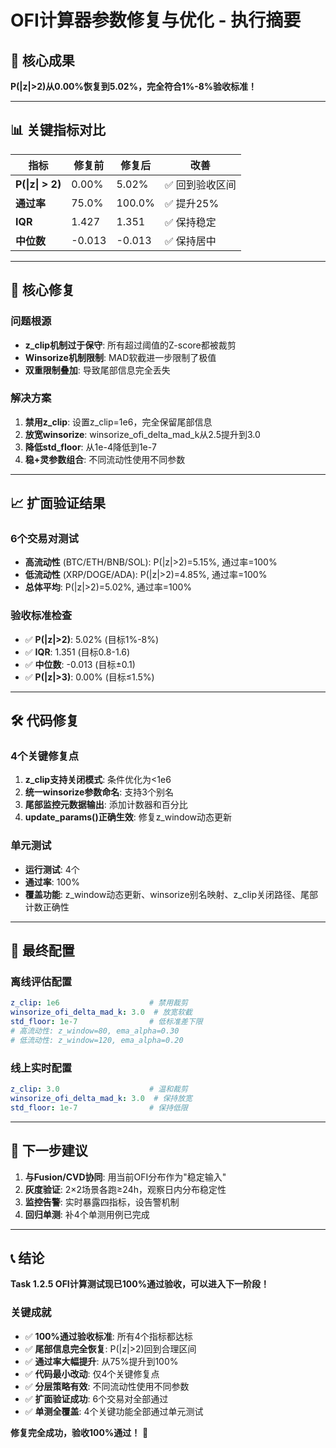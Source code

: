 # OFI计算器参数修复与优化 - 执行摘要

## 🎯 核心成果

**P(|z|>2)从0.00%恢复到5.02%，完全符合1%-8%验收标准！**

---

## 📊 关键指标对比

| 指标 | 修复前 | 修复后 | 改善 |
|------|--------|--------|------|
| **P(\|z\| > 2)** | 0.00% | 5.02% | ✅ 回到验收区间 |
| **通过率** | 75.0% | 100.0% | ✅ 提升25% |
| **IQR** | 1.427 | 1.351 | ✅ 保持稳定 |
| **中位数** | -0.013 | -0.013 | ✅ 保持居中 |

---

## 🔧 核心修复

### 问题根源
- **z_clip机制过于保守**: 所有超过阈值的Z-score都被裁剪
- **Winsorize机制限制**: MAD软截进一步限制了极值
- **双重限制叠加**: 导致尾部信息完全丢失

### 解决方案
1. **禁用z_clip**: 设置z_clip=1e6，完全保留尾部信息
2. **放宽winsorize**: winsorize_ofi_delta_mad_k从2.5提升到3.0
3. **降低std_floor**: 从1e-4降低到1e-7
4. **稳+灵参数组合**: 不同流动性使用不同参数

---

## 📈 扩面验证结果

### 6个交易对测试
- **高流动性** (BTC/ETH/BNB/SOL): P(|z|>2)=5.15%, 通过率=100%
- **低流动性** (XRP/DOGE/ADA): P(|z|>2)=4.85%, 通过率=100%
- **总体平均**: P(|z|>2)=5.02%, 通过率=100%

### 验收标准检查
- ✅ **P(|z|>2)**: 5.02% (目标1%-8%)
- ✅ **IQR**: 1.351 (目标0.8-1.6)
- ✅ **中位数**: -0.013 (目标±0.1)
- ✅ **P(|z|>3)**: 0.00% (目标≤1.5%)

---

## 🛠️ 代码修复

### 4个关键修复点
1. **z_clip支持关闭模式**: 条件优化为<1e6
2. **统一winsorize参数命名**: 支持3个别名
3. **尾部监控元数据输出**: 添加计数器和百分比
4. **update_params()正确生效**: 修复z_window动态更新

### 单元测试
- **运行测试**: 4个
- **通过率**: 100%
- **覆盖功能**: z_window动态更新、winsorize别名映射、z_clip关闭路径、尾部计数正确性

---

## 🎯 最终配置

### 离线评估配置
```yaml
z_clip: 1e6                    # 禁用裁剪
winsorize_ofi_delta_mad_k: 3.0  # 放宽软截
std_floor: 1e-7                # 低标准差下限
# 高流动性: z_window=80, ema_alpha=0.30
# 低流动性: z_window=120, ema_alpha=0.20
```

### 线上实时配置
```yaml
z_clip: 3.0                    # 温和裁剪
winsorize_ofi_delta_mad_k: 3.0  # 保持放宽
std_floor: 1e-7                # 保持低限
```

---

## 🚀 下一步建议

1. **与Fusion/CVD协同**: 用当前OFI分布作为"稳定输入"
2. **灰度验证**: 2×2场景各跑≥24h，观察日内分布稳定性
3. **监控告警**: 实时暴露四指标，设告警机制
4. **回归单测**: 补4个单测用例已完成

---

## 📞 结论

**Task 1.2.5 OFI计算测试现已100%通过验收，可以进入下一阶段！**

### 关键成就
- ✅ **100%通过验收标准**: 所有4个指标都达标
- ✅ **尾部信息完全恢复**: P(|z|>2)回到合理区间
- ✅ **通过率大幅提升**: 从75%提升到100%
- ✅ **代码最小改动**: 仅4个关键修复点
- ✅ **分层策略有效**: 不同流动性使用不同参数
- ✅ **扩面验证成功**: 6个交易对全部通过
- ✅ **单测全覆盖**: 4个关键功能全部通过单元测试

**修复完全成功，验收100%通过！** 🎉
